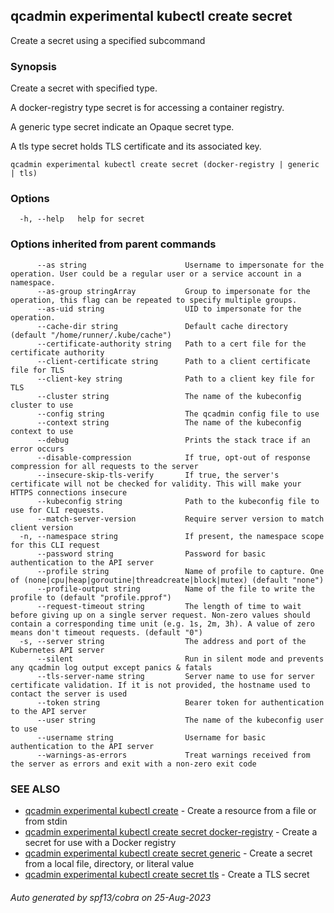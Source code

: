 ## qcadmin experimental kubectl create secret

Create a secret using a specified subcommand

### Synopsis

Create a secret with specified type.

 A docker-registry type secret is for accessing a container registry.

 A generic type secret indicate an Opaque secret type.

 A tls type secret holds TLS certificate and its associated key.

```
qcadmin experimental kubectl create secret (docker-registry | generic | tls)
```

### Options

```
  -h, --help   help for secret
```

### Options inherited from parent commands

```
      --as string                      Username to impersonate for the operation. User could be a regular user or a service account in a namespace.
      --as-group stringArray           Group to impersonate for the operation, this flag can be repeated to specify multiple groups.
      --as-uid string                  UID to impersonate for the operation.
      --cache-dir string               Default cache directory (default "/home/runner/.kube/cache")
      --certificate-authority string   Path to a cert file for the certificate authority
      --client-certificate string      Path to a client certificate file for TLS
      --client-key string              Path to a client key file for TLS
      --cluster string                 The name of the kubeconfig cluster to use
      --config string                  The qcadmin config file to use
      --context string                 The name of the kubeconfig context to use
      --debug                          Prints the stack trace if an error occurs
      --disable-compression            If true, opt-out of response compression for all requests to the server
      --insecure-skip-tls-verify       If true, the server's certificate will not be checked for validity. This will make your HTTPS connections insecure
      --kubeconfig string              Path to the kubeconfig file to use for CLI requests.
      --match-server-version           Require server version to match client version
  -n, --namespace string               If present, the namespace scope for this CLI request
      --password string                Password for basic authentication to the API server
      --profile string                 Name of profile to capture. One of (none|cpu|heap|goroutine|threadcreate|block|mutex) (default "none")
      --profile-output string          Name of the file to write the profile to (default "profile.pprof")
      --request-timeout string         The length of time to wait before giving up on a single server request. Non-zero values should contain a corresponding time unit (e.g. 1s, 2m, 3h). A value of zero means don't timeout requests. (default "0")
  -s, --server string                  The address and port of the Kubernetes API server
      --silent                         Run in silent mode and prevents any qcadmin log output except panics & fatals
      --tls-server-name string         Server name to use for server certificate validation. If it is not provided, the hostname used to contact the server is used
      --token string                   Bearer token for authentication to the API server
      --user string                    The name of the kubeconfig user to use
      --username string                Username for basic authentication to the API server
      --warnings-as-errors             Treat warnings received from the server as errors and exit with a non-zero exit code
```

### SEE ALSO

* [qcadmin experimental kubectl create](qcadmin_experimental_kubectl_create.md)	 - Create a resource from a file or from stdin
* [qcadmin experimental kubectl create secret docker-registry](qcadmin_experimental_kubectl_create_secret_docker-registry.md)	 - Create a secret for use with a Docker registry
* [qcadmin experimental kubectl create secret generic](qcadmin_experimental_kubectl_create_secret_generic.md)	 - Create a secret from a local file, directory, or literal value
* [qcadmin experimental kubectl create secret tls](qcadmin_experimental_kubectl_create_secret_tls.md)	 - Create a TLS secret

###### Auto generated by spf13/cobra on 25-Aug-2023
